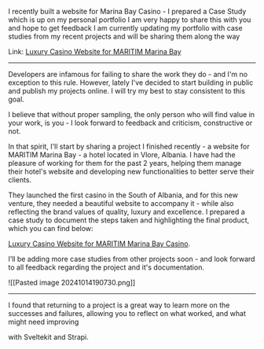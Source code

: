 I recently built a website for Marina Bay Casino - I prepared a Case Study which is up on my personal portfolio
I am very happy to share this with you and hope to get feedback
I am currently updating my portfolio with case studies from my recent projects and will be sharing them along the way

Link: [Luxury Casino Website for MARITIM Marina Bay](https://www.enesbala.com/work/marina-bay-casino)

---

Developers are infamous for failing to share the work they do - and I'm no exception to this rule. However, lately I've decided to start building in public and publish my projects online. I will try my best to stay consistent to this goal.

I believe that without proper sampling, the only person who will find value in your work, is you - I look forward to feedback and criticism, constructive or not.

In that spirit, I'll start by sharing a project I finished recently - a website for MARITIM Marina Bay - a hotel located in Vlore, Albania. 
I have had the pleasure of working for them for the past 2 years, helping them manage their hotel's website and developing new functionalities to better serve their clients.

They launched the first casino in the South of Albania, and for this new venture, they needed a beautiful website to accompany it - while also reflecting the brand values of quality, luxury and excellence.
I prepared a case study to document the steps taken and highlighting the final product, which you can find below:

[Luxury Casino Website for MARITIM Marina Bay Casino](https://www.enesbala.com/work/marina-bay-casino).

I’ll be adding more case studies from other projects soon - and look forward to all feedback regarding the project and it's documentation.

![[Pasted image 20241014190730.png]]

---

I found that returning to a project is a great way to learn more on the successes and failures, allowing you to reflect on what worked, and what might need improving


with Sveltekit and Strapi.


